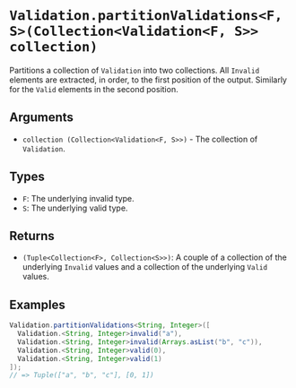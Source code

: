 # `Validation.partitionValidations<F, S>(Collection<Validation<F, S>> collection)`

Partitions a collection of `Validation` into two collections. All `Invalid` elements are extracted, in order, to the first position of the output. Similarly for the `Valid` elements in the second position.

## Arguments

* `collection (Collection<Validation<F, S>>)` - The collection of `Validation`.

## Types

* `F`: The underlying invalid type.
* `S`: The underlying valid type.

## Returns

* `(Tuple<Collection<F>, Collection<S>>)`: A couple of a collection of the underlying `Invalid` values and a collection of the underlying `Valid` values.

## Examples

```java
Validation.partitionValidations<String, Integer>([
  Validation.<String, Integer>invalid("a"),
  Validation.<String, Integer>invalid(Arrays.asList("b", "c")),
  Validation.<String, Integer>valid(0),
  Validation.<String, Integer>valid(1)
]);
// => Tuple(["a", "b", "c"], [0, 1])
```
